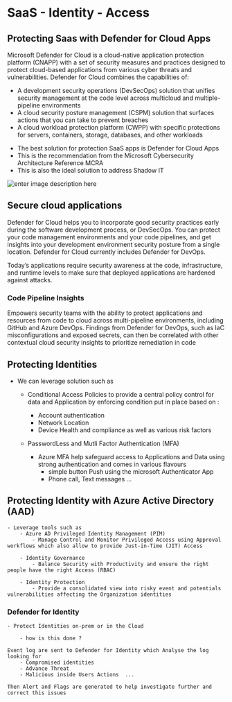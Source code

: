 # SaaS - Identity - Access  

## Protecting Saas with Defender for Cloud Apps  
Microsoft Defender for Cloud is a cloud-native application protection platform (CNAPP) with a set of security measures and practices designed to protect cloud-based applications from various cyber threats and vulnerabilities. Defender for Cloud combines the capabilities of:

 * A development security operations (DevSecOps) solution that unifies security management at the code level across multicloud and multiple-pipeline environments  
 * A cloud security posture management (CSPM) solution that surfaces actions that you can take to prevent breaches  
 * A cloud workload protection platform (CWPP) with specific protections for servers, containers, storage, databases, and other workloads  
 - The best solution for protection SaaS apps is Defender for Cloud Apps
 - This is the recommendation from the Microsoft Cybersecurity Architecture Reference MCRA  
 - This is also the ideal solution to address Shadow IT  

![enter image description here](https://learn.microsoft.com/en-us/azure/defender-for-cloud/media/defender-for-cloud-introduction/defender-for-cloud-pillars.png) 

## Secure cloud applications
Defender for Cloud helps you to incorporate good security practices early during the software development process, or DevSecOps. You can protect your code management environments and your code pipelines, and get insights into your development environment security posture from a single location. Defender for Cloud currently includes Defender for DevOps.

Today’s applications require security awareness at the code, infrastructure, and runtime levels to make sure that deployed applications are hardened against attacks.  

### Code Pipeline Insights  
  Empowers security teams with the ability to protect applications and resources from code to cloud across multi-pipeline environments, including GitHub and Azure DevOps. Findings from Defender for DevOps, such as IaC misconfigurations and exposed secrets, can then be correlated with other contextual cloud security insights to prioritize remediation in code  

## Protecting Identities 

- We can leverage solution such as  
    
    - Conditional Access Policies to provide a central policy control for data and Application 
    by enforcing condition put in place based on :
        - Account authentication  
        - Network Location  
        - Device Health and compliance as well as various risk factors  
   
   - PasswordLess and Mutli Factor Authentication (MFA)  
        - Azure MFA help safeguard access to Applications and Data using strong authentication and comes in various flavours  
           - simple button Push using the microsoft Authenticator App  
           - Phone call, Text messages ... 

## Protecting Identity with Azure Active Directory (AAD)

    - Leverage tools such as 
        - Azure AD Privileged Identity Management (PIM)  
            - Manage Control and Monitor Privileged Access using Approval workflows which also allow to provide Just-in-Time (JIT) Access  
        
        - Identity Governance  
            - Balance Security with Productivity and ensure the right people have the right Access (RBAC)  
        
        - Identity Protection  
            - Provide a consolidated view into risky event and potentials vulnerabilities affecting the Organization identities  


### Defender for Identity  

    - Protect Identities on-prem or in the Cloud  

        - how is this done ?

    Event log are sent to Defender for Identity which Analyse the log looking for 
        - Compromised identities  
        - Advance Threat  
        - Malicious inside Users Actions  ...  

    Then Alert and Flags are generated to help investigate further and correct this issues   

